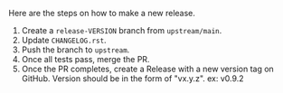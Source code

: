 Here are the steps on how to make a new release.

1. Create a `release-VERSION` branch from `upstream/main`.
2. Update `CHANGELOG.rst`.
3. Push the branch to `upstream`.
4. Once all tests pass, merge the PR.
5. Once the PR completes, create a Release with a new version tag on GitHub.
   Version should be in the form of "vx.y.z". ex: v0.9.2